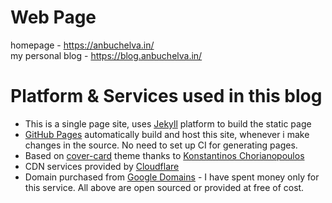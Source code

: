 # Web Page
homepage - https://anbuchelva.in/  
my personal blog - https://blog.anbuchelva.in/  

# Platform & Services used in this blog
* This is a single page site, uses [Jekyll](https://jekyllrb.com/) platform to build the static page
* [GitHub Pages](https://pages.github.com/) automatically build and host this site, whenever i make changes in the source. No need to set up CI for generating pages.
* Based on [cover-card](https://github.com/epidrome/cover-card/) theme thanks to [Konstantinos Chorianopoulos](https://github.com/epidrome)
* CDN services provided by [Cloudflare](https://www.cloudflare.com)
* Domain purchased from [Google Domains](https://domains.google.com/) - I have spent money only for this service. All above are open sourced or provided at free of cost.